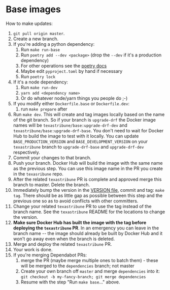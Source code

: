
Base images
===========

How to make updates:

1. `git pull origin master`. 
1. Create a new branch.
1. If you're adding a python dependency:
    1.  Run `make run-base`
    1. Run `poetry add --dev <package>` (drop the `--dev` if it's a production
       dependency) 
    1. For other operations see the
       [poetry docs](https://poetry.eustace.io/docs/)
    1. Maybe edit `pyproject.toml` by hand if necessary
    1. Run `poetry lock`
1. If it's a node dependency:
    1. Run `make run-dev` 
    1. `yarn add <dependency name>`
    1. Or do whatever node/yarn things you people do ;-)
1. If you modify either `Dockerfile.base` or `Dockerfile.dev`:
    1. run `make prepare` after
1. Run `make dev`. This will create and tag 
   images locally based on the name of the git branch. So if your branch is `upgrade-drf`
   the Docker image names will be `texastribune/base:upgrade-drf-dev` and `texastribune/base:upgrade-drf-base`. You don't need to wait
   for Docker Hub to build the image to test with it locally. You can update
   `BASE_PRODUCTION_VERSION` and `BASE_DEVELOPMENT_VERSION` on your `texastribune`
   branch to `upgrade-drf-base` and `upgrade-drf-dev` respectively.
1. Commit your changes to that branch.
1. Push your branch. Docker Hub will build the image with the same name as the previous
   step. You can use this image name in the PR you create in the `texasribune` repo. 
1. After the related `texastribune` PR is complete and approved merge this branch to
   master. Delete the branch.
1. Immediately bump the version in the [VERSION file](VERSION), commit and tag: `make tag`. There
   should be as little gap as possible between this step and the previous one so as to
   avoid conflicts with other committers. 
1. Change your related `texastribune` PR to use the tag instead of the branch name. See
   the `texastribune` README for the locations to change the version.
1. **Make sure Docker Hub has built the image with the tag before deploying the
   `texastribune` PR**. In an emergency you can leave in the branch name -- the image should
   already be built by Docker Hub and it won't go away even when the branch is deleted.
1. Merge and deploy the related `texastribune` PR.
1. Your work is done.
1. If you're merging Dependabot PRs:
    1. merge the PR (maybe merge multiple ones to batch them) - these will be merged to
       the `dependencies` branch; not master
    1. Create your own branch off `master` and merge `dependencies` into it: `git
       checkout -b my-fancy-branch; git merge dependencies`
    1. Resume with the step "Run `make base`..." above. 
